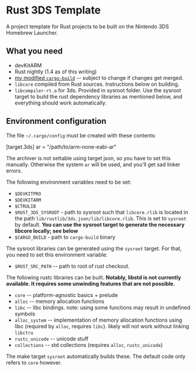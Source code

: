# Rust 3DS Template

A project template for Rust projects to be built on the Nintendo 3DS Homebrew Launcher.

## What you need

 * devKitARM
 * Rust nightly (1.4 as of this writing)
 * [my modified `cargo-build`](https://github.com/Furyhunter/cargo-build) -- subject to change if changes get merged.
 * `libcore` compiled from Rust sources. Instructions below on building.
 * `libcompiler-rt.a` for 3ds. Provided in sysroot folder. Use the sysroot target to build the rust dependency libraries as mentioned below, and everything should work automatically.

## Environment configuration

The file `~/.cargo/config` must be created with these contents:

  [target.3ds]
  ar = "/path/to/arm-none-eabi-ar"

The archiver is not settable using target json, so you have to set this
manually. Otherwise the system `ar` will be used, and you'll get sad linker
errors.

The following environment variables need to be set:

 * `$DEVKITPRO`
 * `$DEVKITARM`
 * `$CTRULIB`
 * `$RUST_3DS_SYSROOT` - path to sysroot such that `libcore.rlib` is located in the path `lib/rustlib/3ds.json/lib/libcore.rlib`. This is set to `sysroot` by default. **You can use the sysroot target to generate the necessary libcore locally; see below**
 * `$CARGO_BUILD` - path to `cargo-build` binary

The sysroot libraries can be generated using the `sysroot` target. For that, you need to set this environment variable:

 * `$RUST_SRC_PATH` -- path to root of rust checkout.

The following rustc libraries can be built. **Notably, libstd is not currently
available. It requires some unwinding features that are not possible.**

 * `core` -- platform-agnostic basics + prelude
 * `alloc` -- memory allocation functions
 * `libc` -- libc bindings. note: using some functions may result in undefined symbols
 * `alloc_system` -- implementation of memory allocation functions using libc (required by `alloc`, requires `libc`). likely will not work without linking `libctru`
 * `rustc_unicode` -- unicode stuff
 * `collections` -- std collections (requires `alloc`, `rustc_unicode`)

The make target `sysroot` automatically builds these. The default code only
refers to `core` however.
